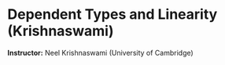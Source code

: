 # Dependent Types and Linearity (Krishnaswami)

**Instructor:** Neel Krishnaswami (University of Cambridge)

